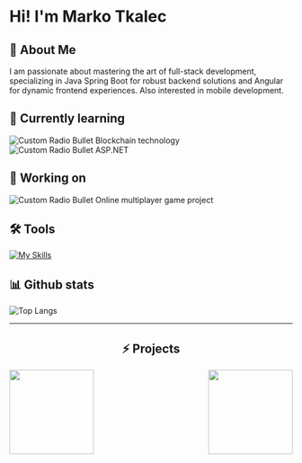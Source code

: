 # Hi! I'm Marko Tkalec
## 🚀 About Me
I am passionate about mastering the art of full-stack development, specializing in Java Spring Boot for robust backend solutions and Angular for dynamic frontend experiences. Also interested in mobile development.
## 🧠 Currently learning
![Custom Radio Bullet](https://api.iconify.design/fluent-mdl2:radio-bullet.svg?color=%232b94f4&height=12)
Blockchain technology
<br>
![Custom Radio Bullet](https://api.iconify.design/fluent-mdl2:radio-bullet.svg?color=%232b94f4&height=12)
ASP.NET
## 🚧 Working on
![Custom Radio Bullet](https://api.iconify.design/fluent-mdl2:radio-bullet.svg?color=%232b94f4&height=12)
Online multiplayer game project
## 🛠️ Tools
[![My Skills](https://skillicons.dev/icons?i=c,cpp,java,spring,kotlin,androidstudio,py,php,js,css,html,angular,mysql,postgres,postman)](https://skillicons.dev)
## 📊 Github stats
![Top Langs](https://github-readme-stats.vercel.app/api/top-langs/?username=MarkoTkalec321&layout=compact)

---
<h2 align="center">⚡ Projects</h2>
<div width="100%" align="center">
  <a align="left" href="https://github.com/MarkoTkalec321/Tastily" title="Tastily"><img align="left" height="150" src="https://github-readme-stats.vercel.app/api/pin/?username=MarkoTkalec321&repo=Tastily&theme=react&border_color=61dafb&border_radius=10"></a>
  <a align="right" href="https://github.com/MarkoTkalec321/My-Weather-Hub" title="My-Weather-Hub"><img align="right" height="150" src="https://github-readme-stats.vercel.app/api/pin/?username=MarkoTkalec321&repo=My-Weather-Hub&theme=react&border_color=61dafb&border_radius=10"></a>
</div>
